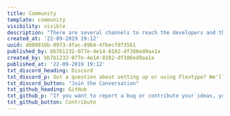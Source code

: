 ```yaml
---
title: Community
template: community
visibility: visible
description: "There are several channels to reach the developers and the Flextype community to get direct assistance. If you can't find the right answers to your questions on our Website, you can turn to one of our other official sources to get help and discuss your issues, but also to receive news and update notifications."
created_at: '22-09-2019 19:12'
uuid: d080816b-0973-4fac-8964-4f6ecf8f3561
published_by: bb7b1232-077e-4e14-8182-df386ed9aa1a
created_by: bb7b1232-077e-4e14-8182-df386ed9aa1a
published_at: '22-09-2019 19:12'
txt_discord_heading: Discord
txt_discord_p: Got a question about setting up or using Flextype? We'll do our best to help you out. Also here you may start discussions about core, plugin and themes development.
txt_discord_button: "Join the Conversation"
txt_github_heading: GitHub
txt_github_p: "If you want to report a bug or contribute your ideas, you can use the <a href=https://github.com/flextype/flextype/issues>Flextype GitHub Issues tracker</a>."
txt_github_button: Contribute
---
```



